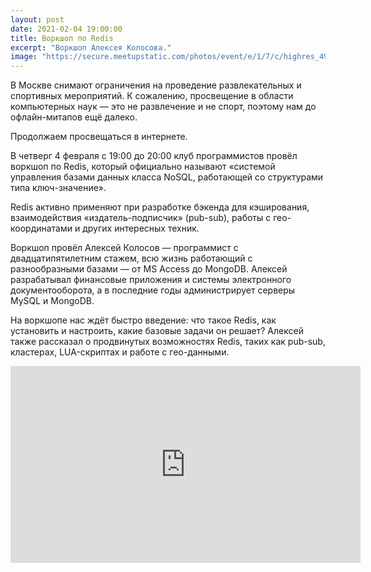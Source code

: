 ```yaml
---
layout: post
date: 2021-02-04 19:00:00
title: Воркшоп по Redis
excerpt: "Воркшоп Алексея Колосова."
image: "https://secure.meetupstatic.com/photos/event/e/1/7/c/highres_494517724.jpeg"
---
```


В Москве снимают ограничения на проведение развлекательных и спортивных мероприятий. К сожалению, просвещение в области компьютерных наук — это не развлечение и не спорт, поэтому нам до офлайн-митапов ещё далеко.

Продолжаем просвещаться в интернете.

В четверг 4 февраля с 19:00 до 20:00 клуб программистов провёл воркшоп по Redis, который официально называют «системой управления базами данных класса NoSQL, работающей со структурами типа ключ-значение».

Redis активно применяют при разработке бэкенда для кэширования, взаимодействия «издатель-подписчик» (pub-sub), работы с гео-координатами и других интересных техник.

Воркшоп провёл Алексей Колосов — программист с двадцатипятилетним стажем, всю жизнь работающий с разнообразными базами — от MS Access до MongoDB. Алексей разрабатывал финансовые приложения и системы электронного документооборота, а в последние годы администрирует серверы MySQL и MongoDB.

На воркшопе нас ждёт быстро введение: что такое Redis, как установить и настроить, какие базовые задачи он решает?
Алексей также рассказал о продвинутых возможностях Redis, таких как pub-sub, кластерах, LUA-скриптах и работе с гео-данными.

<p class="video">
    <iframe width="560" height="315" src="https://www.youtube.com/embed/-E_HHXysZ1w" frameborder="0" allow="accelerometer; autoplay; clipboard-write; encrypted-media; gyroscope; picture-in-picture" allowfullscreen></iframe>
</p>
